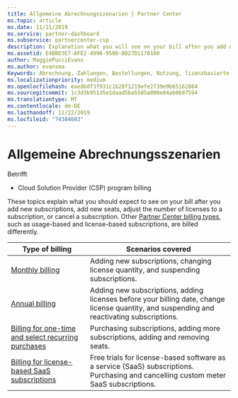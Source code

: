 ```yaml
---
title: Allgemeine Abrechnungsszenarien | Partner Center
ms.topic: article
ms.date: 11/21/2019
ms.service: partner-dashboard
ms.subservice: partnercenter-csp
description: Explanation what you will see on your bill after you add new subscriptions, adjust the number of licenses in a subscription, or cancel a subscription. Die Auswirkungen fallen für nutzungsbasierte und lizenzbasierte Abonnements unterschiedlich aus.
ms.assetid: E4BBD3E7-AFE2-4998-950D-0D27D1178160
author: MaggiePucciEvans
ms.author: evansma
Keywords: Abrechnung, Zahlungen, Bestellungen, Nutzung, lizenzbasierte Abrechnung, Abonnementdatum, Laufzeit, Kündigung, Verlängerung, Kontenabstimmungsdatei, Abstimmungsdatei
ms.localizationpriority: medium
ms.openlocfilehash: eaedbdf3f931c1b28f1219efe2739e9b65162864
ms.sourcegitcommit: 1c3d3b95135e1daad5ba5585a090e84ab0b97594
ms.translationtype: MT
ms.contentlocale: de-DE
ms.lasthandoff: 11/22/2019
ms.locfileid: "74384603"
---
```

# <a name="common-billing-scenarios"></a>Allgemeine Abrechnungsszenarien

Betrifft

- Cloud Solution Provider (CSP) program billing

These topics explain what you should expect to see on your bill after you add new subscriptions, add new seats, adjust the number of licenses to a subscription, or cancel a subscription. Other [Partner Center billing types](billing-different-types.md), such as usage-based and license-based subscriptions, are billed differently.

| Type of billing | Scenarios covered |
| --------------- | ----------------- |
| [Monthly billing](common-billing-scenarios-monthly.md) | Adding new subscriptions, changing license quantity, and suspending subscriptions. |
| [Annual billing](common-billing-scenarios-annual.md) | Adding new subscriptions, adding licenses before your billing date, change license quantity, and suspending and reactivating subscriptions. |
| [Billing for one-time and select recurring purchases](common-billing-scenarios-onetime-recurring.md) | Purchasing subscriptions, adding more subscriptions, adding and removing seats. |
| [Billing for license-based SaaS subscriptions](common-billing-scenarios-saas.md) | Free trials for license-based software as a service (SaaS) subscriptions. Purchasing and cancelling custom meter SaaS subscriptions. |
